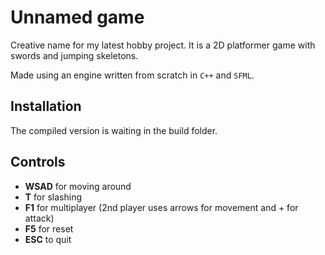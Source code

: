 # Unnamed game

Creative name for my latest hobby project. It is a 2D platformer game with swords and jumping skeletons.

Made using an engine written from scratch in `C++` and `SFML`.

## Installation

The compiled version is waiting in the build folder.

## Controls

* **WSAD** for moving around
* **T** for slashing
* **F1** for multiplayer (2nd player uses arrows for movement and + for attack)
* **F5** for reset
* **ESC** to quit
